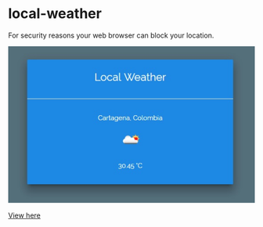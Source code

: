 # local-weather

For security reasons your web browser can block your location.

![alt](https://github.com/christiandbf/local-weather/blob/master/sample.jpg)

[View here](https://christiandbf.github.io/local-weather/)
